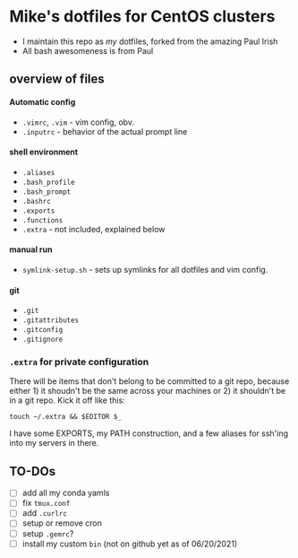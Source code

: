# Mike's dotfiles for CentOS clusters

* I maintain this repo as *my* dotfiles, forked from the amazing Paul Irish
* All bash awesomeness is from Paul

## overview of files

####  Automatic config
* `.vimrc`, `.vim` - vim config, obv.
* `.inputrc` - behavior of the actual prompt line

#### shell environment
* `.aliases`
* `.bash_profile`
* `.bash_prompt`
* `.bashrc`
* `.exports`
* `.functions`
* `.extra` - not included, explained below

#### manual run
* `symlink-setup.sh`  - sets up symlinks for all dotfiles and vim config.

#### git
* `.git`
* `.gitattributes`
* `.gitconfig`
* `.gitignore`

### `.extra` for private configuration

There will be items that don't belong to be committed to a git repo, because either 1) it shoudn't be the same across your machines or 2) it shouldn't be in a git repo. Kick it off like this:

`touch ~/.extra && $EDITOR $_`

I have some EXPORTS, my PATH construction, and a few aliases for ssh'ing into my servers in there.


## TO-DOs

 - [ ] add all my conda yamls
 - [ ] fix `tmux.conf`
 - [ ] add `.curlrc`
 - [ ] setup or remove cron
 - [ ] setup `.gemrc`?
 - [ ] install my custom `bin` (not on github yet as of 06/20/2021) 
